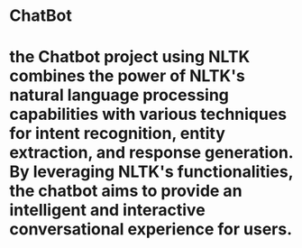 # ChatBot
# the Chatbot project using NLTK combines the power of NLTK's natural language processing capabilities with various techniques for intent recognition, entity extraction, and response generation. By leveraging NLTK's functionalities, the chatbot aims to provide an intelligent and interactive conversational experience for users.
